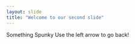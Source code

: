 ```yaml
---
layout: slide
title: "Welcome to our second slide"
---
```

Something Spunky
Use the left arrow to go back!
